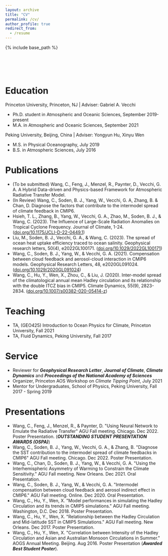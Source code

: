 ```yaml
---
layout: archive
title: "CV"
permalink: /cv/
author_profile: true
redirect_from:
  - /resume
---
```


{% include base_path %}

&nbsp;
======

Education
======
Princeton University, Princeton, NJ | Adviser: Gabriel A. Vecchi 
* Ph.D. student in Atmospheric and Oceanic Sciences, September 2019-present 
* M.A. in Atmospheric and Oceanic Sciences, September 2021

Peking University, Beijing, China | Adviser: Yongyun Hu, Xinyu Wen
* M.S. in Physical Oceanography, July 2019
* B.S. in Atmospheric Sciences, July 2016
  
Publications
======
* (To be submitted) Wang, C., Feng, J., Menzel, R., Paynter, D., Vecchi, G. A. A Hybrid Data-driven and Physics-based Framework for Atmospheric Radiative Transfer Model.
* (In Review) Wang, C., Soden, B. J., Yang, W.,  Vecchi, G. A, Zhang, B. & Chan, D. Diagnose the factors that contribute to the intermodel spread of climate feedback in CMIP6.
* Hsieh, T. L., Zhang, B., Yang, W., Vecchi, G. A., Zhao, M., Soden, B. J., & Wang, C. (2023). The Influence of Large-Scale Radiation Anomalies on Tropical Cyclone Frequency. Journal of Climate, 1-24. ([doi.org/10.1175/JCLI-D-22-0449.1](https://doi.org/10.1175/JCLI-D-22-0449.1))
* Liu, M., Soden, B. J., Vecchi, G. A., & Wang, C. (2023). The spread of ocean heat uptake efficiency traced to ocean salinity. Geophysical research letters, 50(4), e2022GL100171. ([doi.org/10.1029/2022GL100171](https://doi.org/10.1029/2022GL100171))
* Wang, C., Soden, B. J., Yang, W., & Vecchi, G. A. (2021). Compensation between cloud feedback and aerosol-cloud interaction in CMIP6 models. Geophysical Research Letters, 48, e2020GL091024. ([doi.org/10.1029/2020GL091024](https://doi.org/10.1029/2020GL091024)) 
* Wang, C., Hu, Y., Wen, X., Zhou, C., & Liu, J. (2020). Inter-model spread of the climatological annual mean Hadley circulation and its relationship with the double ITCZ bias in CMIP5. Climate Dynamics, 55(9), 2823-2834. ([doi.org/10.1007/s00382-020-05414-z](https://link.springer.com/article/10.1007/s00382-020-05414-z))

Teaching 
======
* TA, (GEO425) Introduction to Ocean Physics for Climate, Princeton University, Fall 2021
* TA, Fluid Dynamics, Peking University,	Fall 2017
 
Service 
======
* Reviewer for __*Geophysical Research Letter*__, __*Journal of Climate*__, __*Climate Dynamics*__ and __*Proceedings of the National Academy of Sciences*__
* Organizer, Princeton AOS Workshop on *Climate Tipping Point*, July 2021
* Mentor for Undergraduates, School of Physics, Peking University, Fall 2017 - Spring 2019

Presentations
======
* Wang, C., Feng, J., Menzel, R., & Paynter, D.  "Using Neural Network to Emulate the Radiative Transfer" AGU Fall meeting. Chicago. Dec 2022. Poster Presentation. (__*OUTSTANDING STUDENT PRESENTATION AWARDS (OSPA)*__)
* Wang, C., Soden, B. J., Yang, W., Vecchi, G. A., & Zhang, B.  "Diagnose the SST contribution to the intermodel spread of climate feedbacks in CMIP6" AGU Fall meeting. Chicago. Dec 2022. Poster Presentation.
* Wang, C., Chan, D., Soden, B. J., Yang, W., & Vecchi, G. A. "Using the Interhemispheric Asymmetry of Warming to Constrain the Climate Sensitivity." AGU Fall meeting. New Orleans. Dec 2021. Oral Presentation.
* Wang, C., Soden, B. J., Yang, W., & Vecchi, G. A. "Intermodel compensation between cloud feedback and aerosol indirect effect in CMIP6." AGU Fall meeting. Online. Dec 2020. Oral Presentation.
* Wang, C., Hu, Y., Wen, X. "Model performances in simulating the Hadley Circulation and its trends in CMIP5 simulations." AGU Fall meeting. Washington, D.C. Dec 2018. Poster Presentation.
* Wang, C., Hu, Y., Wen, X. "Relationship between the Hadley Circulation and Mid-latitude SST in CMIP5 Simulations." AGU Fall meeting. New Orleans. Dec 2017. Poster Presentation.
* Wang, C., Hu, Y., Wen, X. "Correlation between Intensity of the Hadley Circulation and Asian and Australian Monsoon Circulations in Summer." AOGS Annual Meeting.	Beijing. Aug 2016. Poster Presentation (__*Awarded Best Student Poster*__).

